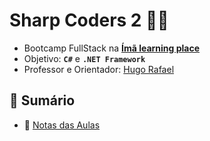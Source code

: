 # **Sharp Coders 2** 🧲🚀

* Bootcamp FullStack na [**Ímã learning place**](https://imalearningplace.com)
* Objetivo: **`C#`** e **`.NET Framework`**
* Professor e Orientador: [Hugo Rafael](https://github.com/hgrafa)

## 🧭 Sumário

* 📝 [Notas das Aulas](/Front-end)
